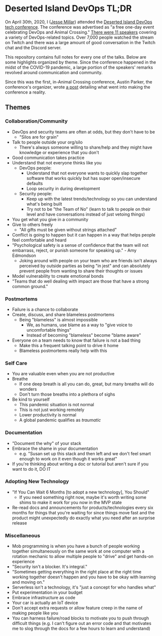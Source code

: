 # Deserted Island DevOps TL;DR

On April 30th, 2020, I ([Jesse Millar](https://jessemillar.com)) attended the [Deserted Island DevOps tech conference](https://desertedisland.club). The conference was advertised as "a free one-day event celebrating DevOps and Animal Crossing." [There were 11 speakers](https://desertedisland.club/agenda/) covering a variety of DevOps-related topics. Over 7,000 people watched the stream on Twitch and there was a large amount of good conversation in the Twitch chat and the Discord server.

This repository contains full notes for every one of the talks. Below are some highlights organized by theme. Since the conference happened in the midst of the COVID-19 pandemic, a large portion of the speakers' remarks revolved around communication and community.

Since this was the first, in-Animal Crossing conference, Austin Parker, the conference's organizer, wrote [a post](https://aparker.io/posts/deserted-island-devops/) detailing what went into making the conference a reality.

## Themes

### Collaboration/Community

- DevOps and security teams are often at odds, but they don't have to be
	- "Silos are for grain"
- Talk to people outside your org/silo
	- There's always someone willing to share/help and they might have knowledge or experience that you don't
- Good communication takes practice
- Understand that not everyone thinks like you
	- DevOps people:
		- Understand that not everyone wants to quickly slap together software that works quickly but has super open/insecure defaults
		- Loop security in during development
	- Security people:
		- Keep up with the latest trends/technology so you can understand what's being built
		- Try not to be "the Team of No" (learn to talk to people on their level and have conversations instead of just vetoing things)
- You get what you give in a community
- Give to others freely
	- "All gifts must be given without strings attached"
- Conflict is going to happen but it can happen in a way that helps people feel comfortable and heard
- "Psychological safety is a sense of confidence that the team will not embarrass, reject, or punish someone for speaking up." - Amy Edmondson
	- Joking around with people on your team who are friends isn't always perceived by outside parties as being "in jest" and can absolutely prevent people from wanting to share their thoughts or issues
- Model vulnerability to create emotional bonds
- "Teams that do well dealing with impact are those that have a strong common ground."

### Postmortems

- Failure is a chance to collaborate
- Create, discuss, and share blameless postmortems
	- Being "blameless" is almost impossible
		- We, as humans, use blame as a way to "give voice to uncomfortable things"
		- Instead of becoming "blameless" become "blame aware"
- Everyone on a team needs to know that failure is not a bad thing
	- Make this a frequent talking point to drive it home
	- Blameless postmortems really help with this

### Self Care

- You are valuable even when you are not productive
- Breathe
	- If one deep breath is all you can do, great, but many breaths will do wonders
	- Don't turn those breaths into a plethora of sighs
- Be kind to yourself
	- This pandemic situation is not normal
	- This is not just working remotely
	- Lower productivity is normal
	- A global pandemic qualifies as *traumatic*

### Documentation

- "Document the why" of your stack
- Embrace the shame in your documentation
	- e.g. "Susan set up this stack and then left and we don't feel smart enough to work on it even though it works great"
- If you're thinking about writing a doc or tutorial but aren't sure if you want to do it, DO IT

### Adopting New Technology

- "If You Can Wait 6 Months [to adopt a new technology], You Should"
	- If you need something right now, maybe it's worth writing some shims to make it work for you now in the MVP state
- Re-read docs and announcements for products/technologies every six months for things that you're waiting for since things move fast and the product might unexpectedly do exactly what you need after an surprise release

### Miscellaneous

- Mob programming is when you have a bunch of people working together simultaneously on the same work at one computer with a rotation mechanic to allow multiple people to "drive" and get hands-on experience
- "Security isn't a blocker. It's integral."
- "Sometimes getting everything in the right place at the right time working together doesn't happen and you have to be okay with learning and moving on."
- Serverless isn't a technology, it's "just a concept for who handles what"
- Put experimentation in your budget
- Embrace infrastructure as code
- Your car is actually an IoT device
- Don't accept extra requests or allow feature creep in the name of making people like you
- You can harness failure/road blocks to motivate you to push through difficult things (e.g. I can't figure out an error code and that motivates me to slog through the docs for a few hours to learn and understand)
